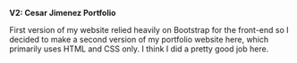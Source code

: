 **V2: Cesar Jimenez Portfolio**

First version of my website relied heavily on Bootstrap for the front-end so I decided to make a second version of my portfolio website here, which primarily uses HTML and CSS only.
I think I did a pretty good job here.
